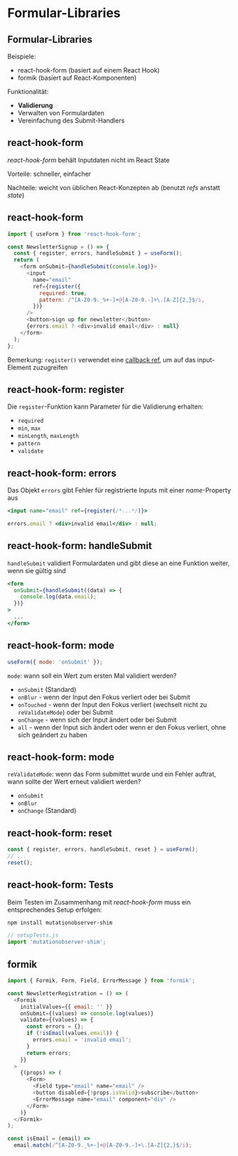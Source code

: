 # Formular-Libraries

## Formular-Libraries

Beispiele:

- react-hook-form (basiert auf einem React Hook)
- formik (basiert auf React-Komponenten)

Funktionalität:

- **Validierung**
- Verwalten von Formulardaten
- Vereinfachung des Submit-Handlers

## react-hook-form

_react-hook-form_ behält Inputdaten nicht im React State

Vorteile: schneller, einfacher

Nachteile: weicht von üblichen React-Konzepten ab (benutzt _refs_ anstatt _state_)

## react-hook-form

```js
import { useForm } from 'react-hook-form';

const NewsletterSignup = () => {
  const { register, errors, handleSubmit } = useForm();
  return (
    <form onSubmit={handleSubmit(console.log)}>
      <input
        name="email"
        ref={register({
          required: true,
          pattern: /^[A-Z0-9._%+-]+@[A-Z0-9.-]+\.[A-Z]{2,}$/i,
        })}
      />
      <button>sign up for newsletter</button>
      {errors.email ? <div>invalid email</div> : null}
    </form>
  );
};
```

Bemerkung: `register()` verwendet eine [callback ref](https://reactjs.org/docs/refs-and-the-dom.html#callback-refs), um auf das input-Element zuzugreifen

## react-hook-form: register

Die `register`-Funktion kann Parameter für die Validierung erhalten:

- `required`
- `min`, `max`
- `minLength`, `maxLength`
- `pattern`
- `validate`

## react-hook-form: errors

Das Objekt `errors` gibt Fehler für registrierte Inputs mit einer _name_-Property aus

```jsx
<input name="email" ref={register(/*...*/)}>
```

```jsx
errors.email ? <div>invalid email</div> : null;
```

## react-hook-form: handleSubmit

`handleSubmit` validiert Formulardaten und gibt diese an eine Funktion weiter, wenn sie gültig sind

```jsx
<form
  onSubmit={handleSubmit((data) => {
    console.log(data.email);
  })}
>
  ...
</form>
```

## react-hook-form: mode

```js
useForm({ mode: 'onSubmit' });
```

`mode`: wann soll ein Wert zum ersten Mal validiert werden?

- `onSubmit` (Standard)
- `onBlur` - wenn der Input den Fokus verliert oder bei Submit
- `onTouched` - wenn der Input den Fokus verliert (wechselt nicht zu `reValidateMode`) oder bei Submit
- `onChange` - wenn sich der Input ändert oder bei Submit
- `all` - wenn der Input sich ändert oder wenn er den Fokus verliert, ohne sich geändert zu haben

## react-hook-form: mode

`reValidateMode`: wenn das Form submittet wurde und ein Fehler auftrat, wann sollte der Wert erneut validiert werden?

- `onSubmit`
- `onBlur`
- `onChange` (Standard)

## react-hook-form: reset

```js
const { register, errors, handleSubmit, reset } = useForm();
// ...
reset();
```

## react-hook-form: Tests

Beim Testen im Zusammenhang mit _react-hook-form_ muss ein entsprechendes Setup erfolgen:

```bash
npm install mutationobserver-shim
```

```js
// setupTests.js
import 'mutationobserver-shim';
```

## formik

```js
import { Formik, Form, Field, ErrorMessage } from 'formik';

const NewsletterRegistration = () => (
  <Formik
    initialValues={{ email: '' }}
    onSubmit={(values) => console.log(values)}
    validate={(values) => {
      const errors = {};
      if (!isEmail(values.email)) {
        errors.email = 'invalid email';
      }
      return errors;
    }}
  >
    {(props) => (
      <Form>
        <Field type="email" name="email" />
        <button disabled={!props.isValid}>subscribe</button>
        <ErrorMessage name="email" component="div" />
      </Form>
    )}
  </Formik>
);

const isEmail = (email) =>
  email.match(/^[A-Z0-9._%+-]+@[A-Z0-9.-]+\.[A-Z]{2,}$/i);
```
